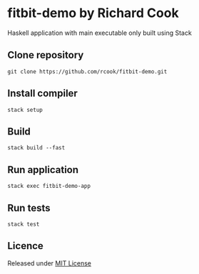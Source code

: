 # fitbit-demo by Richard Cook

Haskell application with main executable only built using Stack

## Clone repository

```
git clone https://github.com/rcook/fitbit-demo.git
```

## Install compiler

```
stack setup
```

## Build

```
stack build --fast
```

## Run application

```
stack exec fitbit-demo-app
```

## Run tests

```
stack test
```

## Licence

Released under [MIT License][licence]

[licence]: LICENSE

